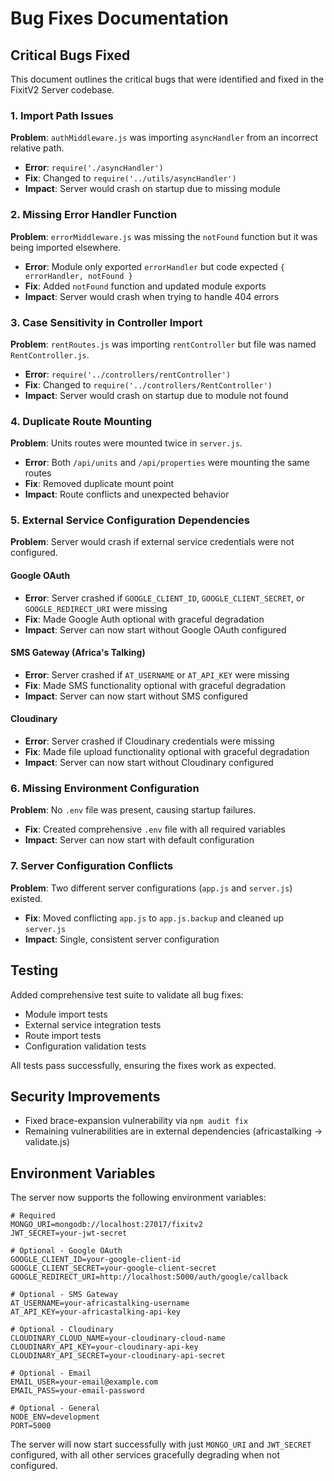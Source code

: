 # Bug Fixes Documentation

## Critical Bugs Fixed

This document outlines the critical bugs that were identified and fixed in the FixitV2 Server codebase.

### 1. Import Path Issues

**Problem**: `authMiddleware.js` was importing `asyncHandler` from an incorrect relative path.
- **Error**: `require('./asyncHandler')` 
- **Fix**: Changed to `require('../utils/asyncHandler')`
- **Impact**: Server would crash on startup due to missing module

### 2. Missing Error Handler Function

**Problem**: `errorMiddleware.js` was missing the `notFound` function but it was being imported elsewhere.
- **Error**: Module only exported `errorHandler` but code expected `{ errorHandler, notFound }`
- **Fix**: Added `notFound` function and updated module exports
- **Impact**: Server would crash when trying to handle 404 errors

### 3. Case Sensitivity in Controller Import

**Problem**: `rentRoutes.js` was importing `rentController` but file was named `RentController.js`.
- **Error**: `require('../controllers/rentController')`
- **Fix**: Changed to `require('../controllers/RentController')`
- **Impact**: Server would crash on startup due to module not found

### 4. Duplicate Route Mounting

**Problem**: Units routes were mounted twice in `server.js`.
- **Error**: Both `/api/units` and `/api/properties` were mounting the same routes
- **Fix**: Removed duplicate mount point
- **Impact**: Route conflicts and unexpected behavior

### 5. External Service Configuration Dependencies

**Problem**: Server would crash if external service credentials were not configured.

#### Google OAuth
- **Error**: Server crashed if `GOOGLE_CLIENT_ID`, `GOOGLE_CLIENT_SECRET`, or `GOOGLE_REDIRECT_URI` were missing
- **Fix**: Made Google Auth optional with graceful degradation
- **Impact**: Server can now start without Google OAuth configured

#### SMS Gateway (Africa's Talking)
- **Error**: Server crashed if `AT_USERNAME` or `AT_API_KEY` were missing
- **Fix**: Made SMS functionality optional with graceful degradation
- **Impact**: Server can now start without SMS configured

#### Cloudinary
- **Error**: Server crashed if Cloudinary credentials were missing
- **Fix**: Made file upload functionality optional with graceful degradation
- **Impact**: Server can now start without Cloudinary configured

### 6. Missing Environment Configuration

**Problem**: No `.env` file was present, causing startup failures.
- **Fix**: Created comprehensive `.env` file with all required variables
- **Impact**: Server can now start with default configuration

### 7. Server Configuration Conflicts

**Problem**: Two different server configurations (`app.js` and `server.js`) existed.
- **Fix**: Moved conflicting `app.js` to `app.js.backup` and cleaned up `server.js`
- **Impact**: Single, consistent server configuration

## Testing

Added comprehensive test suite to validate all bug fixes:
- Module import tests
- External service integration tests
- Route import tests
- Configuration validation tests

All tests pass successfully, ensuring the fixes work as expected.

## Security Improvements

- Fixed brace-expansion vulnerability via `npm audit fix`
- Remaining vulnerabilities are in external dependencies (africastalking → validate.js)

## Environment Variables

The server now supports the following environment variables:

```env
# Required
MONGO_URI=mongodb://localhost:27017/fixitv2
JWT_SECRET=your-jwt-secret

# Optional - Google OAuth
GOOGLE_CLIENT_ID=your-google-client-id
GOOGLE_CLIENT_SECRET=your-google-client-secret
GOOGLE_REDIRECT_URI=http://localhost:5000/auth/google/callback

# Optional - SMS Gateway
AT_USERNAME=your-africastalking-username
AT_API_KEY=your-africastalking-api-key

# Optional - Cloudinary
CLOUDINARY_CLOUD_NAME=your-cloudinary-cloud-name
CLOUDINARY_API_KEY=your-cloudinary-api-key
CLOUDINARY_API_SECRET=your-cloudinary-api-secret

# Optional - Email
EMAIL_USER=your-email@example.com
EMAIL_PASS=your-email-password

# Optional - General
NODE_ENV=development
PORT=5000
```

The server will now start successfully with just `MONGO_URI` and `JWT_SECRET` configured, with all other services gracefully degrading when not configured.